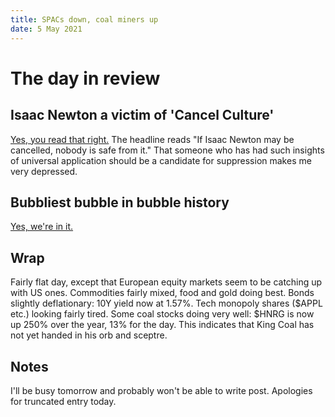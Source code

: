```yaml
---
title: SPACs down, coal miners up
date: 5 May 2021
---
```


# The day in review

## Isaac Newton a victim of 'Cancel Culture' 

[Yes, you read that right.](https://atlantico.fr/article/decryptage/si-isaac-newton-peut-etre-annule-personne-n-est-en-securite-cancel-culture-frank-furedi) The headline reads "If Isaac Newton may be cancelled, nobody is safe from it." 
That someone who has had such insights of universal application should be a candidate for suppression makes me very depressed. 

## Bubbliest bubble in bubble history

[Yes, we're in it.](https://thefelderreport.com/2021/05/05/take-a-bow-jay-pow/)

## Wrap

Fairly flat day, except that European equity markets seem to be catching up with US ones.
Commodities fairly mixed, food and gold doing best.
Bonds slightly deflationary: 10Y yield now at 1.57%.
Tech monopoly shares ($APPL etc.) looking fairly tired.
Some coal stocks doing very well: $HNRG is now up 250% over the year, 13% for the day. This indicates that King Coal has not yet handed in his orb and sceptre. 

## Notes

I'll be busy tomorrow and probably won't be able to write post. 
Apologies for truncated entry today.